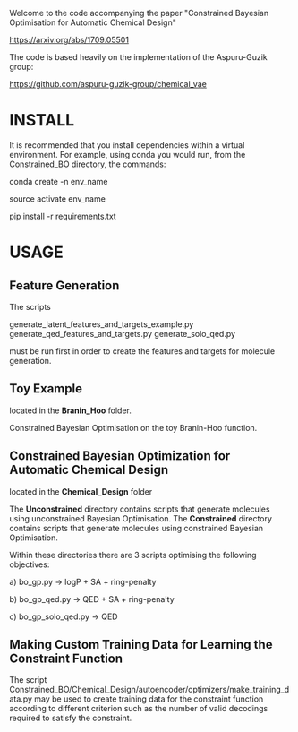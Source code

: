 Welcome to the code accompanying the paper "Constrained Bayesian Optimisation for Automatic Chemical Design"

https://arxiv.org/abs/1709.05501

The code is based heavily on the implementation of the Aspuru-Guzik group:

https://github.com/aspuru-guzik-group/chemical_vae

# INSTALL

It is recommended that you install dependencies within a virtual environment. For example, using conda you would run,
from the Constrained_BO directory, the commands:

conda create -n env_name

source activate env_name

pip install -r requirements.txt

# USAGE

## Feature Generation

The scripts

generate_latent_features_and_targets_example.py
generate_qed_features_and_targets.py
generate_solo_qed.py

must be run first in order to create the features and targets for molecule generation.

## Toy Example

located in the **Branin_Hoo** folder.

Constrained Bayesian Optimisation on the toy Branin-Hoo function.

## Constrained Bayesian Optimization for Automatic Chemical Design

located in the **Chemical_Design** folder

The **Unconstrained** directory contains scripts that generate molecules using unconstrained Bayesian Optimisation.
The **Constrained** directory contains scripts that generate molecules using constrained Bayesian Optimisation.

Within these directories there are 3 scripts optimising the following objectives: 

a) bo_gp.py -> logP + SA + ring-penalty

b) bo_gp_qed.py -> QED + SA + ring-penalty

c) bo_gp_solo_qed.py -> QED

## Making Custom Training Data for Learning the Constraint Function

The script Constrained_BO/Chemical_Design/autoencoder/optimizers/make_training_data.py may be used to create training data for the constraint function according to different criterion such as the number of valid decodings required to satisfy the constraint.
